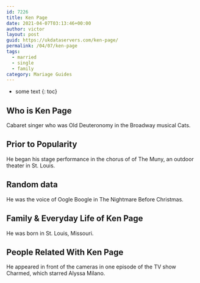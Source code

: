```yaml
---
id: 7226
title: Ken Page
date: 2021-04-07T03:13:46+00:00
author: victor
layout: post
guid: https://ukdataservers.com/ken-page/
permalink: /04/07/ken-page  
tags:
  - married
  - single
  - family
category: Mariage Guides
---
```


* some text
{: toc}


## Who is Ken Page



Cabaret singer who was Old Deuteronomy in the Broadway musical Cats.

                
                
                
## Prior to Popularity



He began his stage performance in the chorus of of The Muny, an outdoor theater in St. Louis.

                
                
                
## Random data



He was the voice of Oogle Boogle in The Nightmare Before Christmas.

                
                
                
## Family & Everyday Life of Ken Page



He was born in St. Louis, Missouri.

                
                
                
## People Related With Ken Page



He appeared in front of the cameras in one episode of the TV show Charmed, which starred Alyssa Milano.

                
              
            
          
          
          